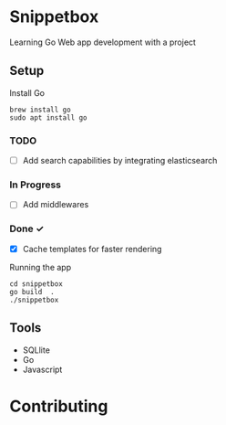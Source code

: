 # Snippetbox
Learning Go Web app development with a project

## Setup
Install Go
```
brew install go
sudo apt install go
```
### TODO
- [ ] Add search capabilities by integrating elasticsearch

### In Progress
- [ ] Add middlewares

### Done ✓
- [x] Cache templates for faster rendering

Running the app
```
cd snippetbox
go build  .
./snippetbox
```

## Tools
* SQLlite
* Go
* Javascript

# Contributing

